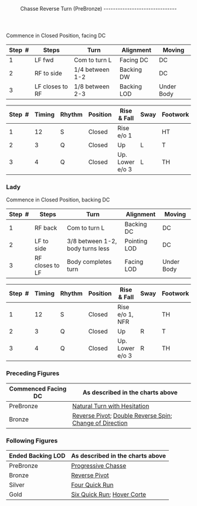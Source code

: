 <header>Chasse Reverse Turn (PreBronze)
-------------------------------

 </header>Commence in Closed Position, facing DC

 | **Step<span style="color:white">\_</span>\#** | **Steps** | **Turn** | **Alignment** | **Moving** |
|---|---|---|---|---|
| 1 | LF fwd | Com to turn L | Facing DC | DC |
| 2 | RF to side | 1/4 between 1-2 | Backing DW | DC |
| 3 | LF closes to RF | 1/8 between 2-3 | Backing LOD | Under Body |

 | **Step<span style="color:white">\_</span>\#** | **Timing** | **Rhythm** | **Position** | **Rise &amp; Fall** | **Sway** | **Footwork** |
|---|---|---|---|---|---|---|
| 1 | 12 | S | Closed | Rise e/o 1 |  | HT |
| 2 | 3 | Q | Closed | Up | L | T |
| 3 | 4 | Q | Closed | Up. Lower e/o 3 | L | TH |

### Lady

Commence in Closed Position, backing DC

 | **Step<span style="color:white">\_</span>\#** | **Steps** | **Turn** | **Alignment** | **Moving** |
|---|---|---|---|---|
| 1 | RF back | Com to turn L | Backing DC | DC |
| 2 | LF to side | 3/8 between 1-2, body turns less | Pointing LOD | DC |
| 3 | RF closes to LF | Body completes turn | Facing LOD | Under Body |

 | **Step<span style="color:white">\_</span>\#** | **Timing** | **Rhythm** | **Position** | **Rise &amp; Fall** | **Sway** | **Footwork** |
|---|---|---|---|---|---|---|
| 1 | 12 | S | Closed | Rise e/o 1, NFR |  | TH |
| 2 | 3 | Q | Closed | Up | R | T |
| 3 | 4 | Q | Closed | Up. Lower e/o 3 | R | TH |

### Preceding Figures

 | **Commenced Facing DC** | **As described in the charts above** |
|---|---|
| PreBronze | [Natural Turn with Hesitation](hesitation.md) |
| Bronze | [Reverse Pivot](reverse_pivot.md); [Double Reverse Spin](double_reverse.md); [Change of Direction](change_direction.md) |

### Following Figures

 | **Ended Backing LOD** | **As described in the charts above** |
|---|---|
| PreBronze | [Progressive Chasse](progressive_chasse.md) |
| Bronze | [Reverse Pivot](reverse_pivot.md) |
| Silver | [Four Quick Run](four_quick_run.md) |
| Gold | [Six Quick Run](six_quick_run.md); [Hover Corte](hover_corte.md) |